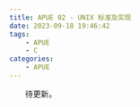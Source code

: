 ```yaml
---
title: APUE 02 - UNIX 标准及实现
date: 2023-09-18 19:46:42
tags:
    - APUE
    - C
categories:
    - APUE
---
```


&emsp;&emsp;待更新。

<!-- more -->
